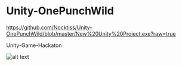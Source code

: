 # Unity-OnePunchWild

https://github.com/Nocktiss/Unity-OnePunchWild/blob/master/New%20Unity%20Project.exe?raw=true

Unity-Game-Hackaton

![alt text](https://nsa40.casimages.com/img/2019/07/19/190719105712212788.jpg) 
